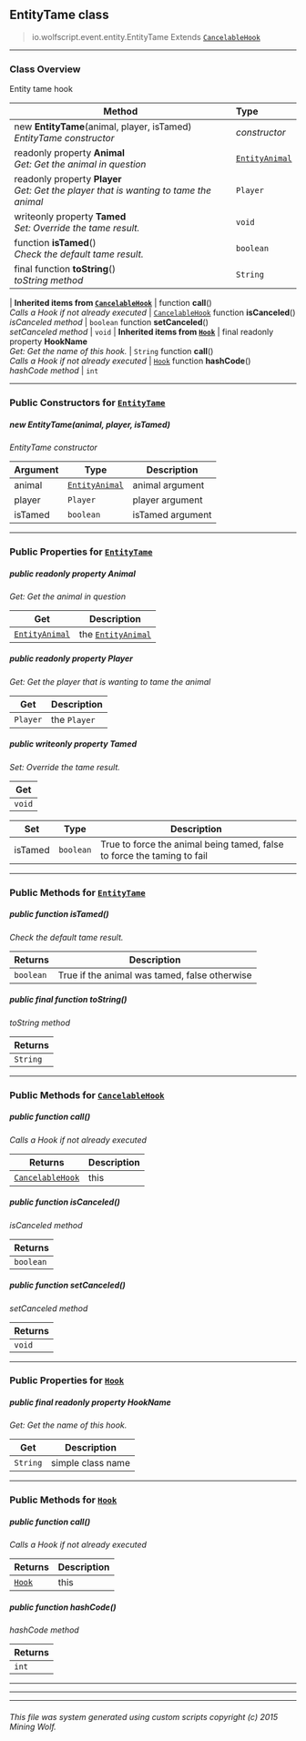 ## EntityTame __class__

>io.wolfscript.event.entity.EntityTame
>Extends [`CancelableHook`](../../hook/CancelableHook.md)

---

### Class Overview

Entity tame hook

Method | Type   
--- | :--- 
new __EntityTame__(animal, player, isTamed) <br> _EntityTame constructor_ | _constructor_
 readonly property __Animal__ <br> _Get: Get the animal in question_ | [`EntityAnimal`](../../api/entity/living/animal/EntityAnimal.md)
 readonly property __Player__ <br> _Get: Get the player that is wanting to tame the animal_ | `Player`
 writeonly property __Tamed__ <br> _Set: Override the tame result._ | `void`
 function __isTamed__() <br> _Check the default tame result._ | `boolean`
final function __toString__() <br> _toString method_ | `String`
 |
__Inherited items from [`CancelableHook`](../../hook/CancelableHook.md)__ |
 function __call__() <br> _Calls a Hook if not already executed_ | [`CancelableHook`](../../hook/CancelableHook.md)
 function __isCanceled__() <br> _isCanceled method_ | `boolean`
 function __setCanceled__() <br> _setCanceled method_ | `void`
 |
__Inherited items from [`Hook`](../../hook/Hook.md)__ |
final readonly property __HookName__ <br> _Get: Get the name of this hook._ | `String`
 function __call__() <br> _Calls a Hook if not already executed_ | [`Hook`](../../hook/Hook.md)
 function __hashCode__() <br> _hashCode method_ | `int`







---

### Public Constructors for [`EntityTame`](EntityTame.md)

##### <a id='entitytame'></a>new __EntityTame__(animal, player, isTamed) 

_EntityTame constructor_

Argument | Type | Description  
--- | --- | --- 
animal | [`EntityAnimal`](../../api/entity/living/animal/EntityAnimal.md) | animal argument
player | `Player` | player argument
isTamed | `boolean` | isTamed argument

---

### Public Properties for [`EntityTame`](EntityTame.md)

##### <a id='animal'></a>public  readonly property __Animal__

_Get: Get the animal in question_

Get | Description
--- | --- 
[`EntityAnimal`](../../api/entity/living/animal/EntityAnimal.md) | the [`EntityAnimal`](../../api/entity/living/animal/EntityAnimal.md)



##### <a id='player'></a>public  readonly property __Player__

_Get: Get the player that is wanting to tame the animal_

Get | Description
--- | --- 
`Player` | the `Player`



##### <a id='tamed'></a>public  writeonly property __Tamed__

_Set: Override the tame result._

Get | 
--- | 
`void` |

Set | Type | Description  
--- | --- | --- 
isTamed | `boolean` | True to force the animal being tamed, false to force the taming to fail


---

### Public Methods for [`EntityTame`](EntityTame.md)

##### <a id='istamed'></a>public  function __isTamed__()

_Check the default tame result._

Returns | Description
--- | --- 
`boolean` | True if the animal was tamed, false otherwise


##### <a id='tostring'></a>public final function __toString__()

_toString method_

Returns | 
--- | 
`String` |


---

### Public Methods for [`CancelableHook`](../../hook/CancelableHook.md)

##### <a id='call'></a>public  function __call__()

_Calls a Hook if not already executed_

Returns | Description
--- | --- 
[`CancelableHook`](../../hook/CancelableHook.md) | this


##### <a id='iscanceled'></a>public  function __isCanceled__()

_isCanceled method_

Returns | 
--- | 
`boolean` |


##### <a id='setcanceled'></a>public  function __setCanceled__()

_setCanceled method_

Returns | 
--- | 
`void` |


---

### Public Properties for [`Hook`](../../hook/Hook.md)

##### <a id='hookname'></a>public final readonly property __HookName__

_Get: Get the name of this hook._

Get | Description
--- | --- 
`String` | simple class name



---

### Public Methods for [`Hook`](../../hook/Hook.md)

##### <a id='call'></a>public  function __call__()

_Calls a Hook if not already executed_

Returns | Description
--- | --- 
[`Hook`](../../hook/Hook.md) | this


##### <a id='hashcode'></a>public  function __hashCode__()

_hashCode method_

Returns | 
--- | 
`int` |


---


---


---


###### This file was system generated using custom scripts copyright (c) 2015 Mining Wolf.
	

